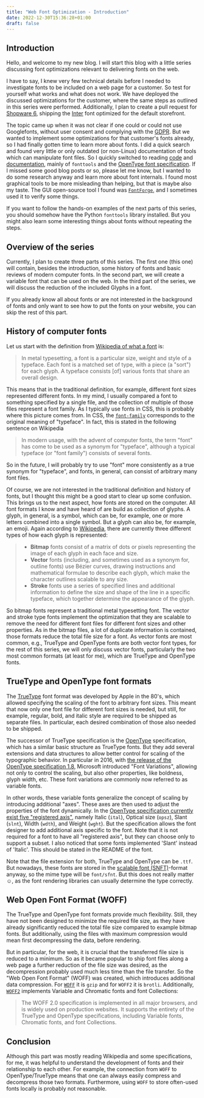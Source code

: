 ```yaml
---
title: "Web Font Optimization - Introduction"
date: 2022-12-30T15:36:28+01:00
draft: false
---
```


## Introduction

Hello, and welcome to my new blog. I will start this blog with a little series discussing font optimizations relevant to delivering fonts on the web.

I have to say, I knew very few technical details before I needed to investigate fonts to be included on a web page for a customer. So test for yourself what works and what does not work. We have deployed the discussed optimizations for the customer, where the same steps as outlined in this series were performed. Additionally, I plan to create a pull request for [Shopware 6](https://github.com/shopware/platform/), shipping the [Inter](https://rsms.me/inter/) font optimized for the default storefront.

The topic came up when it was not clear if one could or could not use Googlefonts, without user consent and complying with the [GDPR](https://gdpr.eu/). But we wanted to implement some optimizations for that customer's fonts already, so I had finally gotten time to learn more about fonts. I did a quick search and found very little or only outdated (or non-Linux) documentation of tools which can manipulate font files. So I quickly switched to reading [code](https://github.com/fonttools/fonttools) and [documentation](https://fonttools.readthedocs.io/en/latest/index.html), mainly of `fonttools` and the [OpenType font specification](https://learn.microsoft.com/en-us/typography/opentype/spec/). If I missed some good blog posts or so, please let me know, but I wanted to do some research anyway and learn more about font internals. I found most graphical tools to be more misleading than helping, but that is maybe also my taste. The GUI open-source tool I found was [`FontForge`](https://fontforge.org/en-US/), and I sometimes used it to verify some things.

If you want to follow the hands-on examples of the next parts of this series, you should somehow have the Python `fonttools` library installed. But you might also learn some interesting things about fonts without repeating the steps.

## Overview of the series

Currently, I plan to create three parts of this series. The first one (this one) will contain, besides the introduction, some history of fonts and basic reviews of modern computer fonts. In the second part, we will create a variable font that can be used on the web. In the third part of the series, we will discuss the reduction of the included Glyphs in a font.

If you already know all about fonts or are not interested in the background of fonts and only want to see how to put the fonts on your website, you can skip the rest of this part.

## History of computer fonts

Let us start with the definition from [Wikipedia of what a font](https://en.wikipedia.org/wiki/Font) is:

> In metal typesetting, a font is a particular size, weight and style of a typeface. Each font is a matched set of type, with a piece (a "sort") for each glyph. A typeface consists [of] various fonts that share an overall design.

This means that in the traditional definition, for example, different font sizes represented different fonts. In my mind, I usually compared a font to something specified by a single file, and the collection of multiple of those files represent a font family. As I typically use fonts in CSS, this is probably where this picture comes from. In CSS, the [`font-family`](https://developer.mozilla.org/en-US/docs/Web/CSS/font-family) corresponds to the original meaning of "typeface".
In fact, this is stated in the following sentence on Wikipedia

> In modern usage, with the advent of computer fonts, the term "font" has come to be used as a synonym for "typeface", although a typical typeface (or "font family") consists of several fonts.

So in the future, I will probably try to use "font" more consistently as a true synonym for "typeface", and fonts, in general, can consist of arbitrary many font files.

Of course, we are not interested in the traditional definition and history of fonts, but I thought this might be a good start to clear up some confusion. This brings us to the next aspect, how fonts are stored on the computer. All font formats I know and have heard of are build as collection of glyphs. A glyph, in general, is a symbol, which can be, for example, one or more letters combined into a single symbol. But a glyph can also be, for example, an emoji. Again according to [Wikipedia](https://en.wikipedia.org/wiki/Computer_font), there are currently three different types of how each glyph is represented:

> - **Bitmap** fonts consist of a matrix of dots or pixels representing the image of each glyph in each face and size.
> - **Vector** fonts (including, and sometimes used as a synonym for, outline fonts) use Bézier curves, drawing instructions and mathematical formulae to describe each glyph, which make the character outlines scalable to any size.
> - **Stroke** fonts use a series of specified lines and additional information to define the size and shape of the line in a specific typeface, which together determine the appearance of the glyph.

So bitmap fonts represent a traditional metal typesetting font. The vector and stroke type fonts implement the optimization that they are scalable to remove the need for different font files for different font sizes and other properties. As in the bitmap files, a lot of duplicate information is contained, those formats reduce the total file size for a font. As vector fonts are most common, e.g., TrueType and OpenType fonts are both vector font types, for the rest of this series, we will only discuss vector fonts, particularly the two most common formats (at least for me), which are TrueType and OpenType fonts.

## TrueType and OpenType font formats

The [TrueType](https://en.wikipedia.org/wiki/TrueType) font format was developed by Apple in the 80's, which allowed specifying the scaling of the font to arbitrary font sizes. This meant that now only one font file for different font sizes is needed, but still, for example, regular, bold, and italic style are required to be shipped as separate files. In particular, each desired combination of those also needed to be shipped.

The successor of TrueType specification is the [OpenType](https://en.wikipedia.org/wiki/OpenType) specification, which has a similar basic structure as TrueType fonts. But they add several extensions and data structures to allow better control for scaling of the typographic behavior. In particular in 2016, with [the release of the OpenType specification 1.8](https://www.youtube.com/watch?v=6kizDePhcFU), Microsoft introduced "Font Variations", allowing not only to control the scaling, but also other properties, like boldness, glyph width, etc. These font variations are commonly now referred to as variable fonts.

In other words, these variable fonts generalize the concept of scaling by introducing additional "axes". These axes are then used to adjust the properties of the font dynamically. In the [OpenType specification currently exist five "registered axis"](https://learn.microsoft.com/en-us/typography/opentype/spec/dvaraxisreg#registered-axis-tags), namely Italic (`ital`), Optical size (`opsz`), Slant (`slnt`), Width (`wdth`), and Weight (`wght`). But the specification allows the font designer to add additional axis specific to the font. Note that it is not required for a font to have all "registered axis", but they can choose only to support a subset. I also noticed that some fonts implemented 'Slant' instead of 'Italic'. This should be stated in the README of the font.

Note that the file extension for both, TrueType and OpenType can be `.ttf`. But nowadays, these fonts are stored in the [scalable font (SNFT)](https://en.wikipedia.org/wiki/SFNT)-format anyway, so the mime type will be `font/sfnt`. But this does not really matter ☺, as the font rendering libraries can usually determine the type correctly.

## Web Open Font Format (WOFF)

The TrueType and OpenType font formats provide much flexibility. Still, they have not been designed to minimize the required file size, as they have already significantly reduced the total file size compared to example bitmap fonts. But additionally, using the files with maximum compression would mean first decompressing the data, before rendering.

But in particular, for the web, it is crucial that the transferred file size is reduced to a minimum. So as it became popular to ship font files along a web page a further reduction of the file size was desired, as the decompression probably used much less time than the file transfer. So the "Web Open Font Format" (WOFF) was created, which introduces additional data compression. For [`WOFF`](https://www.w3.org/TR/WOFF/) it is `gzip` and for `WOFF2` it is `brotli`. Additionally, [`WOFF2`](https://www.w3.org/TR/WOFF2/) implements Variable and Chromatic fonts and font Collections:

> The WOFF 2.0 specification is implemented in all major browsers, and is widely used on production websites. It supports the entirety of the TrueType and OpenType specifications, including Variable fonts, Chromatic fonts, and font Collections.

## Conclusion

Although this part was mostly reading Wikipedia and some specifications, for me, it was helpful to understand the development of fonts and their relationship to each other. For example, the connection from `WOFF` to OpenType/TrueType means that one can always easily compress and decompress those two formats. Furthermore, using `WOFF` to store often-used fonts locally is probably not reasonable.
